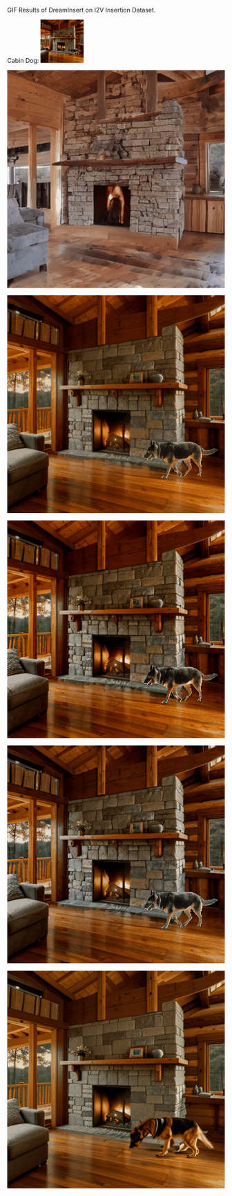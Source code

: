 GIF Results of DreamInsert on I2V Insertion Dataset.


Cabin Dog:
<img src="https://github.com/anony123454321/anonymous-work/blob/main/assets/cabin_dog/AnyV2V.gif" width="100px">


![image](https://github.com/anony123454321/anonymous-work/blob/main/assets/cabin_dog/CCEdit.gif)

![image](https://github.com/anony123454321/anonymous-work/blob/main/assets/cabin_dog/DreamInsert-Dou-Inv.gif)

![image](https://github.com/anony123454321/anonymous-work/blob/main/assets/cabin_dog/DreamInsert-PN-Inj.gif)

![image](https://github.com/anony123454321/anonymous-work/blob/main/assets/cabin_dog/MVOC.gif)

![image](https://github.com/anony123454321/anonymous-work/blob/main/assets/cabin_dog/TF-ICON.gif)

